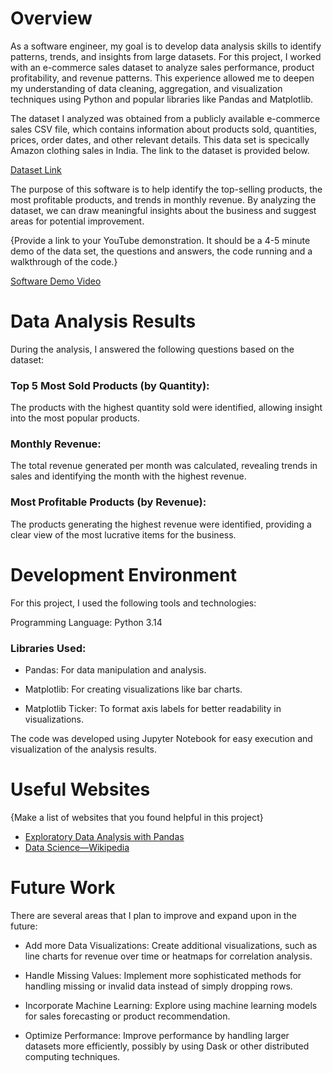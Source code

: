 # Overview

As a software engineer, my goal is to develop data analysis skills to identify patterns, trends, and insights from large datasets. For this project, I worked with an e-commerce sales dataset to analyze sales performance, product profitability, and revenue patterns. This experience allowed me to deepen my understanding of data cleaning, aggregation, and visualization techniques using Python and popular libraries like Pandas and Matplotlib.

The dataset I analyzed was obtained from a publicly available e-commerce sales CSV file, which contains information about products sold, quantities, prices, order dates, and other relevant details. This data set is specically Amazon clothing sales in India. The link to the dataset is provided below.

[Dataset Link](https://www.kaggle.com/datasets/berkayalan/ecommerce-sales-dataset)

The purpose of this software is to help identify the top-selling products, the most profitable products, and trends in monthly revenue. By analyzing the dataset, we can draw meaningful insights about the business and suggest areas for potential improvement.

{Provide a link to your YouTube demonstration.  It should be a 4-5 minute demo of the data set, the questions and answers, the code running and a walkthrough of the code.}

[Software Demo Video](https://youtu.be/mvY1Go5Qhv8?si=yLM8dG_IJjxiOlDx)

# Data Analysis Results

During the analysis, I answered the following questions based on the dataset:

### Top 5 Most Sold Products (by Quantity):

The products with the highest quantity sold were identified, allowing insight into the most popular products.

### Monthly Revenue:

The total revenue generated per month was calculated, revealing trends in sales and identifying the month with the highest revenue.

### Most Profitable Products (by Revenue):

The products generating the highest revenue were identified, providing a clear view of the most lucrative items for the business.

# Development Environment

For this project, I used the following tools and technologies:

Programming Language: Python 3.14

### Libraries Used:
* Pandas: For data manipulation and analysis.

* Matplotlib: For creating visualizations like bar charts.

* Matplotlib Ticker: To format axis labels for better readability in visualizations.

The code was developed using Jupyter Notebook for easy execution and visualization of the analysis results.

# Useful Websites

{Make a list of websites that you found helpful in this project}
* [Exploratory Data Analysis with Pandas](https://www.kaggle.com/code/kashnitsky/topic-1-exploratory-data-analysis-with-pandas)
* [Data Science—Wikipedia ](https://en.wikipedia.org/wiki/Data_science)

# Future Work

There are several areas that I plan to improve and expand upon in the future:

* Add more Data Visualizations: Create additional visualizations, such as line charts for revenue over time or heatmaps for correlation analysis.

* Handle Missing Values: Implement more sophisticated methods for handling missing or invalid data instead of simply dropping rows.

* Incorporate Machine Learning: Explore using machine learning models for sales forecasting or product recommendation.

* Optimize Performance: Improve performance by handling larger datasets more efficiently, possibly by using Dask or other distributed computing techniques.